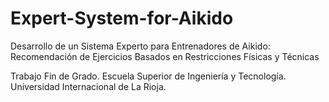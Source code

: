 # Expert-System-for-Aikido
Desarrollo de un Sistema Experto para Entrenadores de Aikido: Recomendación de Ejercicios Basados en Restricciones Físicas y Técnicas

Trabajo Fin de Grado.
Escuela Superior de Ingeniería y Tecnología.
Universidad Internacional de La Rioja.
